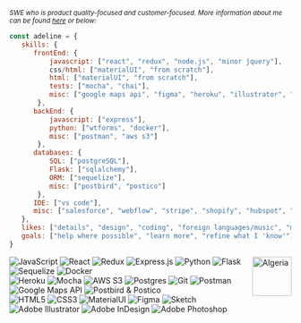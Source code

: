 <i><sub>SWE who is product quality-focused and customer-focused. More information about me can be found [here](https://ad-sw.github.io/) or below:</sub></i> 

`````javascript
const adeline = {
   skills: {
      frontEnd: {
          javascript: ["react", "redux", "node.js", "minor jquery"],
          css/html: ["materialUI", "from scratch"],
          html: ["materialUI", "from scratch"],
          tests: ["mocha", "chai"],
          misc: ["google maps api", "figma", "heroku", "illustrator", "photoshop", "indesign"]
       },
      backEnd: {
          javascript: ["express"],
          python: ["wtforms", "docker"],
          misc: ["postman", "aws s3"]
       },
      databases: {
          SQL: ["postgreSQL"],
          Flask: ["sqlalchemy"],
          ORM: ["sequelize"],
          misc: ["postbird", "postico"]
       },
      IDE: ["vs code"],
      misc: ["salesforce", "webflow", "stripe", "shopify", "hubspot", "airtable", "notion"]
   },
   likes: ["details", "design", "coding", "foreign languages/music", "maps", "reading", "kind people"],
   goals: ["help where possible", "learn more", "refine what I 'know'"]
}
`````

<a href="https://dribbble.com/shots/7177321-Time-to-Bloom"><img align="right" alt="Algeria"  src="https://cdn.dribbble.com/users/2168142/screenshots/7177321/media/127190022a30268e60563d57e509ac01.gif" height="70px" width="70px"/></a>

![JavaScript](https://img.shields.io/badge/JavaScript-131313?logo=javascript&logoColor=white)
![React](https://img.shields.io/badge/React.js-B52C2E?logo=react&logoColor=white)
![Redux](https://img.shields.io/badge/Redux-E6A5B4?logo=redux&logoColor=white)
![Express.js](https://img.shields.io/badge/Express.js-CCCCCC?logo=express&logoColor=white)
![Python](https://img.shields.io/badge/Python-131313?logo=python&logoColor=white)
![Flask](https://img.shields.io/badge/Flask-298442?logo=flask&logoColor=white)
![Sequelize](https://img.shields.io/badge/Sequelize-E0BF42?logo=sequelize&logoColor=white)
![Docker](https://img.shields.io/badge/Docker-CCCCCC?logo=docker&logoColor=white)<br>
![Heroku](https://img.shields.io/badge/Heroku-131313?logo=heroku&logoColor=white)
![Mocha](https://img.shields.io/badge/Mocha-B52C2E?logo=mocha&logoColor=white)
![AWS S3](https://img.shields.io/badge/AWS%20S3-E6A5B4?logo=amazon-aws&logoColor=white)
![Postgres](https://img.shields.io/badge/PostgreSQL-CCCCCC?logo=postgresql&logoColor=white)
![Git](https://img.shields.io/badge/Git-131313?logo=git&logoColor=white)
![Postman](https://img.shields.io/badge/Postman-298442?logo=postman&logoColor=white)
![Google Maps API](https://img.shields.io/badge/Google%20Maps%20API-E0BF42?logo=googlemaps&logoColor=white)
![Postbird & Postico](https://img.shields.io/badge/Postbird%20&%20Postico-CCCCCC??logo=postbird&logoColor=white)<br>
![HTML5](https://img.shields.io/badge/HTML5-131313?logo=html5&logoColor=white)
![CSS3](https://img.shields.io/badge/CSS3-B52C2E?logo=css3&logoColor=white)
![MaterialUI](https://img.shields.io/badge/MaterialUI-E6A5B4?logo=mui&logoColor=white)
![Figma](https://img.shields.io/badge/Figma-CCCCCC?logo=figma&logoColor=white)
![Sketch](https://img.shields.io/badge/Sketch-131313?logo=sketch&logoColor=white)
![Adobe Illustrator](https://img.shields.io/badge/Adobe%20Illustrator-298442?logo=adobe%20illustrator&logoColor=white)
![Adobe InDesign](https://img.shields.io/badge/Adobe%20InDesign-E0BF42?logo=Adobe%20InDesign&logoColor=white)
![Adobe Photoshop](https://img.shields.io/badge/Adobe%20Photoshop-CCCCCC?logo=Adobe%20Photoshop&logoColor=white)
